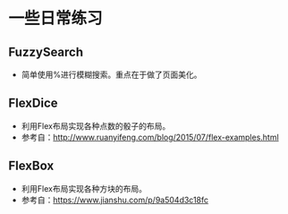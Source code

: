 # 一些日常练习

## FuzzySearch
- 简单使用%进行模糊搜索。重点在于做了页面美化。

## FlexDice
- 利用Flex布局实现各种点数的骰子的布局。
- 参考自：http://www.ruanyifeng.com/blog/2015/07/flex-examples.html

## FlexBox
- 利用Flex布局实现各种方块的布局。
- 参考自：https://www.jianshu.com/p/9a504d3c18fc